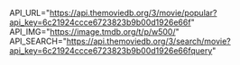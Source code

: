 API_URL="https://api.themoviedb.org/3/movie/popular?api_key=6c21924ccce6723823b9b00d1926e66f"
API_IMG="https://image.tmdb.org/t/p/w500/"
API_SEARCH="https://api.themoviedb.org/3/search/movie?api_key=6c21924ccce6723823b9b00d1926e66fquery"

<!-- 6c21924ccce6723823b9b00d1926e66f -->

